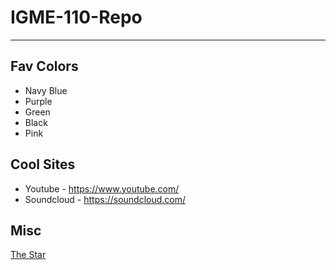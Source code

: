 # IGME-110-Repo

---

## Fav Colors
- Navy Blue
- Purple
- Green
- Black
- Pink

## Cool Sites
- Youtube - https://www.youtube.com/
- Soundcloud - https://soundcloud.com/

## Misc
[The Star](https://souleater.fandom.com/wiki/Black%E2%98%86Star)
